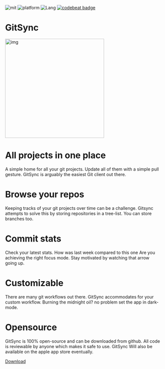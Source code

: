 ![mit](https://img.shields.io/badge/License-MIT-brightgreen.svg) ![platform](https://img.shields.io/badge/Platform-macOS-blue.svg) ![Lang](https://img.shields.io/badge/Language-Swift-orange.svg) [![codebeat badge](https://codebeat.co/badges/5c7a5051-2fa6-45c1-9c2c-0db5fe70837b)](https://codebeat.co/projects/github-com-eonist-gitsyncosx) 


# GitSync

<img width="320" alt="img" src="https://rawgit.com/stylekit/img/master/gitsync_logo_120-dev-01.svg">

# All projects in one place

A simple home for all your git projects. Update all of them with a 
simple pull gesture. GitSync is arguably the easiest Git client 
out there.

# Browse your repos

Keeping tracks of your git projects over time can be a challenge.
Gitsync attempts to solve this by storing repositories in a tree-list.
You can store branches too. 

# Commit stats

Check your latest stats. How was last week compared to this one
Are you achieving the right focus mode. Stay motivated by watching
that arrow going up.

# Customizable

There are many git workflows out there. GitSync accommodates for your 
custom workflow. Burning the midnight oil? no problem set the app in 
dark-mode.

# Opensource

GitSync is 100% open-source and can be downloaded from github. 
All code is reviewable by anyone which makes it safe to use. GitSync
Will also be available on the apple app store eventually.


[Download](https://github.com/eonist/GitSync/releases) 
